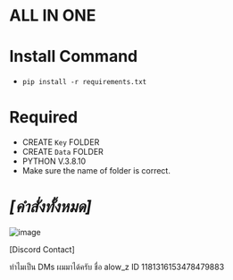 # ALL IN ONE

# Install Command
- ```pip install -r requirements.txt```

# Required
- CREATE ```Key``` FOLDER
- CREATE ```Data``` FOLDER
- PYTHON V.3.8.10
- Make sure the name of folder is correct.

# **_[คำสั่งทั้งหมด]_**


![image](https://github.com/4levy/apzq/assets/100963276/4b5ed79a-ef1b-40da-b028-1a7baf43086e)

[Discord Contact]
 
ทำไมเป็น DMs ผมมาได้ครับ ชื่อ alow_z ID 1181316153478479883

